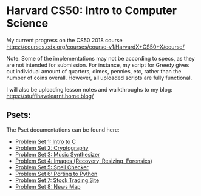 # Harvard CS50: Intro to Computer Science
My current progress on the CS50 2018 course
https://courses.edx.org/courses/course-v1:HarvardX+CS50+X/course/


Note:
Some of the implementations may not be according to specs, as they are not intended for submission. 
For instance, my script for Greedy gives out individual amount of quarters, dimes, pennies, etc, rather than the number of coins overall.
However, all uploaded scripts are fully functional.

I will also be uploading lesson notes and walkthroughs to my blog: 
https://stuffihavelearnt.home.blog/


## Psets:
The Pset documentations can be found here:
- [Problem Set 1: Intro to C](https://docs.cs50.net/2018/x/psets/1/pset1.html)
- [Problem Set 2: Cryptography](https://docs.cs50.net/2018/x/psets/2/pset2.html)
- [Problem Set 3: Music Synthesizer](https://docs.cs50.net/2018/x/psets/3/pset3.html)
- [Problem Set 4: Images (Recovery, Resizing, Forensics)](https://docs.cs50.net/2018/x/psets/4/pset4.html)
- [Problem Set 5: Spell Checker](https://docs.cs50.net/2018/x/psets/5/pset5.html)
- [Problem Set 6: Porting to Python](https://docs.cs50.net/2018/x/psets/6/pset6.html)
- [Problem Set 7: Stock Trading Site](https://docs.cs50.net/2018/x/psets/7/pset7.html)
- [Problem Set 8: News Map](https://docs.cs50.net/2018/x/psets/8/pset8.html)
